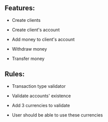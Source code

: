 ## Features:

- Create clients

- Create client's account

- Add money to client's account

- Withdraw money

- Transfer money

## Rules:

- Transaction type validator 

- Validate accounts' existence

- Add 3 currencies to validate 

- User should be able to use these currencies